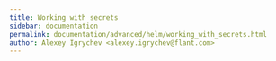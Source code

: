 ```yaml
---
title: Working with secrets
sidebar: documentation
permalink: documentation/advanced/helm/working_with_secrets.html
author: Alexey Igrychev <alexey.igrychev@flant.com>
---
```


